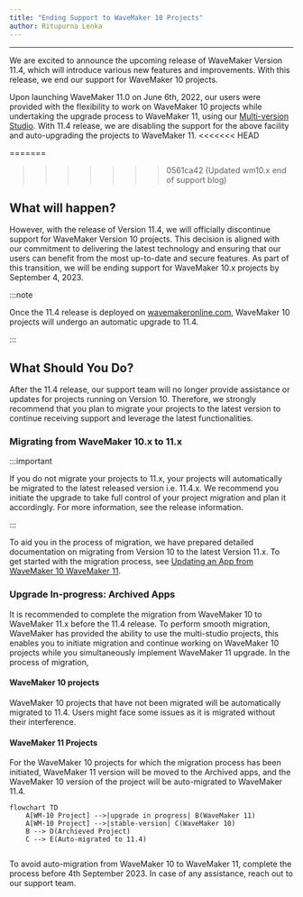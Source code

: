```yaml
---
title: "Ending Support to WaveMaker 10 Projects"
author: Ritupurna Lenka
---
```

---

We are excited to announce the upcoming release of WaveMaker Version 11.4, which will introduce various new features and improvements. With this release, we end our support for WaveMaker 10 projects. 

Upon launching WaveMaker 11.0 on June 6th, 2022, our users were provided with the flexibility to work on WaveMaker 10 projects while undertaking the upgrade process to WaveMaker 11, using our [Multi-version Studio](https://docs.wavemaker.com/learn/app-development/wavemaker-overview/faqs-11/#what-is-multi-version-studio). With 11.4 release, we are disabling the support for the above facility and auto-upgrading the projects to WaveMaker 11. 
<<<<<<< HEAD

<!-- truncate -->
=======
>>>>>>> 0561ca42 (Updated wm10.x end of support blog)

<!-- truncate -->

<!-- truncate -->

## What will happen?

However, with the release of Version 11.4, we will officially discontinue support for WaveMaker Version 10 projects. This decision is aligned with our commitment to delivering the latest technology and ensuring that our users can benefit from the most up-to-date and secure features. As part of this transition, we will be ending support for WaveMaker 10.x projects by September 4, 2023.

:::note

Once the 11.4 release is deployed on [wavemakeronline.com](https://www.wavemakeronline.com/studio/#/projects), WaveMaker 10 projects will undergo an automatic upgrade to 11.4.

:::

## What Should You Do?

After the 11.4 release, our support team will no longer provide assistance or updates for projects running on Version 10. Therefore, we strongly recommend that you plan to migrate your projects to the latest version to continue receiving support and leverage the latest functionalities.

### Migrating from WaveMaker 10.x to 11.x

:::important

If you do not migrate your projects to 11.x, your projects will automatically be migrated to the latest released version i.e. 11.4.x. We recommend you initiate the upgrade to take full control of your project migration and plan it accordingly. For more information, see the release information.

:::

To aid you in the process of migration, we have prepared detailed documentation on migrating from Version 10 to the latest Version 11.x. To get started with the migration process, see [Updating an App from WaveMaker 10 WaveMaker 11](https://docs.wavemaker.com/learn/how-tos/upgrade-guide-wavemaker-10-to-11).

### Upgrade In-progress: Archived Apps

It is recommended to complete the migration from WaveMaker 10 to WaveMaker 11.x before the 11.4 release. To perform smooth migration, WaveMaker has provided the ability to use the multi-studio projects, this enables you to initiate migration and continue working on WaveMaker 10 projects while you simultaneously implement WaveMaker 11 upgrade. In the process of migration,

#### WaveMaker 10 projects 
  
WaveMaker 10 projects that have not been migrated will be automatically migrated to 11.4. Users might face some issues as it is migrated without their interference. 

#### WaveMaker 11 Projects

For the WaveMaker 10 projects for which the migration process has been initiated, WaveMaker 11 version will be moved to the Archived apps, and the WaveMaker 10 version of the project will be auto-migrated to WaveMaker 11.4.


```mermaid
flowchart TD
    A[WM-10 Project] -->|upgrade in progress| B(WaveMaker 11)
    A[WM-10 Project] -->|stable-version| C(WaveMaker 10)
    B --> D(Archieved Project)
    C --> E(Auto-migrated to 11.4)
    
```

To avoid auto-migration from WaveMaker 10 to WaveMaker 11, complete the process before 4th September 2023. In case of any assistance, reach out to our support team.







